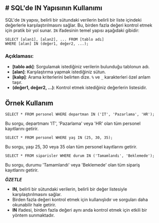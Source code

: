 ## **# SQL'de IN Yapısının Kullanımı**

SQL'de `IN` yapısı, belirli bir sütundaki verilerin belirli bir liste içindeki değerlerle karşılaştırılmasını sağlar. Bu, birden fazla değeri kontrol etmek için pratik bir yol sunar. `IN` ifadesinin temel yapısı aşağıdaki gibidir:

```
SELECT [alan1], [alan2], ... FROM [tablo adı]
WHERE [alan] IN (değer1, değer2, ...);
```

### Açıklaması:

- **[tablo adı]**: Sorgulamak istediğiniz verilerin bulunduğu tablonun adı.
- **[alan]**: Karşılaştırma yapmak istediğiniz sütun.
- **[kalıp]**: Arama kriterlerini belirten dize. `%` ve `_` karakterleri özel anlam taşır.
- **(değer1, değer2, ...)**: Kontrol etmek istediğiniz değerlerin listesidir.

## Örnek Kullanım

```
SELECT * FROM personel WHERE departman IN ('IT', 'Pazarlama', 'HR');
```

Bu sorgu, departmanı 'IT', 'Pazarlama' veya 'HR' olan tüm personel kayıtlarını getirir.

```
SELECT * FROM personel WHERE yaş IN (25, 30, 35);
```

Bu sorgu, yaşı 25, 30 veya 35 olan tüm personel kayıtlarını getirir.

```
SELECT * FROM siparisler WHERE durum IN ('Tamamlandı', 'Beklemede');
```

Bu sorgu, durumu 'Tamamlandı' veya 'Beklemede' olan tüm sipariş kayıtlarını getirir.

**_ÖZETLE_**

- **IN**, belirli bir sütundaki verilerin, belirli bir değer listesiyle karşılaştırılmasını sağlar.
- Birden fazla değeri kontrol etmek için kullanışlıdır ve sorguları daha okunabilir hale getirir.
- **IN** ifadesi, birden fazla değeri aynı anda kontrol etmek için etkili bir yöntem sunmaktadır.
